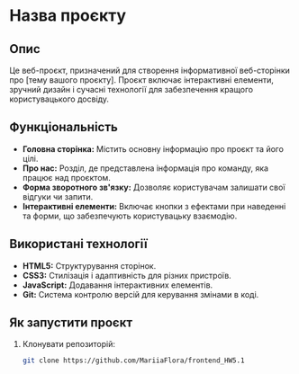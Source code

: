 # Назва проєкту

## Опис
Це веб-проєкт, призначений для створення інформативної веб-сторінки про [тему вашого проєкту]. Проєкт включає інтерактивні елементи, зручний дизайн і сучасні технології для забезпечення кращого користувацького досвіду.

## Функціональність
- **Головна сторінка:** Містить основну інформацію про проєкт та його цілі.
- **Про нас:** Розділ, де представлена інформація про команду, яка працює над проєктом.
- **Форма зворотного зв'язку:** Дозволяє користувачам залишати свої відгуки чи запити.
- **Інтерактивні елементи:** Включає кнопки з ефектами при наведенні та форми, що забезпечують користувацьку взаємодію.

## Використані технології
- **HTML5:** Структурування сторінок.
- **CSS3:** Стилізація і адаптивність для різних пристроїв.
- **JavaScript:** Додавання інтерактивних елементів.
- **Git:** Система контролю версій для керування змінами в коді.

## Як запустити проєкт
1. Клонувати репозиторій:
   ```bash
   git clone https://github.com/MariiaFlora/frontend_HW5.1